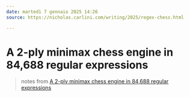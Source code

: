 ```yaml
---
date: martedì 7 gennaio 2025 14:26
source: https://nicholas.carlini.com/writing/2025/regex-chess.html

---
```


# A 2-ply minimax chess engine in 84,688 regular expressions

> notes from [A 2-ply minimax chess engine in 84,688 regular expressions](https://nicholas.carlini.com/writing/2025/regex-chess.html)
